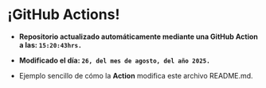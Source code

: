 # ¡GitHub Actions!
* **Repositorio actualizado automáticamente mediante una GitHub Action a las: `15:20:43hrs.`**
* **Modificado el día: `26, del mes de agosto, del año 2025.`**

* Ejemplo sencillo de cómo la **Action** modifica este archivo README.md.
